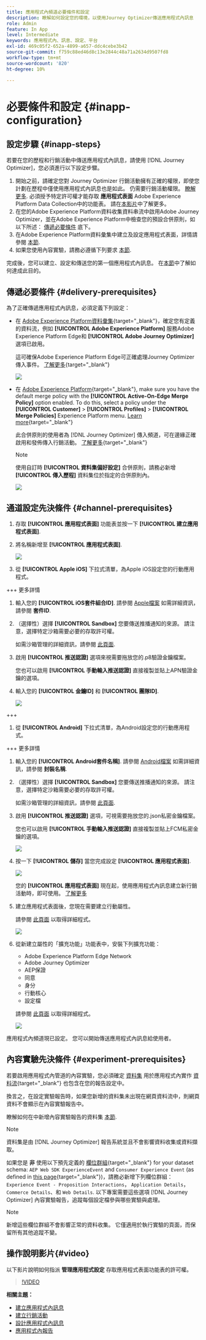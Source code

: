```yaml
---
title: 應用程式內頻道必要條件和設定
description: 瞭解如何設定您的環境，以使用Journey Optimizer傳送應用程式內訊息
role: Admin
feature: In App
level: Intermediate
keywords: 應用程式內、訊息、設定、平台
exl-id: 469c05f2-652a-4899-a657-ddc4cebe3b42
source-git-commit: f759c88ed46d8c13e2844c48a71a2634d9507fd8
workflow-type: tm+mt
source-wordcount: '820'
ht-degree: 10%

---
```


# 必要條件和設定 {#inapp-configuration}

## 設定步驟 {#inapp-steps}

若要在您的歷程和行銷活動中傳送應用程式內訊息，請使用 [!DNL Journey Optimizer]，您必須進行以下設定步驟。

1. 開始之前，請確定您對 Journey Optimizer 行銷活動擁有正確的權限，即使您計劃在歷程中僅使用應用程式內訊息也是如此。 仍需要行銷活動權限。 [瞭解更多](../campaigns/get-started-with-campaigns.md#campaign-prerequisites).
必須授予特定許可權才能存取 **應用程式表面** Adobe Experience Platform Data Collection中的功能表。 請在[本影片](#video)中了解更多。
1. 在您的Adobe Experience Platform資料收集資料串流中啟用Adobe Journey Optimizer，並在Adobe Experience Platform中檢查您的預設合併原則，如以下所述： [傳遞必要條件](#delivery-prerequisites) 底下。
1. 在Adobe Experience Platform資料彙集中建立及設定應用程式表面，詳情請參閱 [本節](#channel-prerequisites).
1. 如果您使用內容實驗，請務必遵循下列要求 [本節](#experiment-prerequisite).

完成後，您可以建立、設定和傳送您的第一個應用程式內訊息。 在[本節](create-in-app.md)中了解如何達成此目的。


## 傳遞必要條件 {#delivery-prerequisites}

為了正確傳遞應用程式內訊息，必須定義下列設定：

* 在 [Adobe Experience Platform資料彙集](https://experienceleague.adobe.com/docs/experience-platform/edge/datastreams/overview.html?lang=zh-Hant){target="_blank"}，確定您有定義的資料流，例如 **[!UICONTROL Adobe Experience Platform]** 服務Adobe Experience Platform Edge和 **[!UICONTROL Adobe Journey Optimizer]** 選項已啟用。

  這可確保Adobe Experience Platform Edge可正確處理Journey Optimizer傳入事件。 [了解更多](https://experienceleague.adobe.com/docs/experience-platform/edge/datastreams/configure.html?lang=zh-Hant){target="_blank"}

  ![](assets/inapp_config_6.png)

* 在 [Adobe Experience Platform](https://experienceleague.adobe.com/docs/experience-platform/profile/home.html?lang=zh-Hant){target="_blank"}, make sure you have the default merge policy with the **[!UICONTROL Active-On-Edge Merge Policy]** option enabled. To do this, select a policy under the **[!UICONTROL Customer]** > **[!UICONTROL Profiles]** > **[!UICONTROL Merge Policies]** Experience Platform menu. [Learn more](https://experienceleague.adobe.com/docs/experience-platform/profile/merge-policies/ui-guide.html#configure){target="_blank"}

  此合併原則的使用者為 [!DNL Journey Optimizer] 傳入頻道，可在邊緣正確啟用和發佈傳入行銷活動。 [了解更多](https://experienceleague.adobe.com/docs/experience-platform/profile/merge-policies/ui-guide.html?lang=zh-Hant){target="_blank"}

  >[!NOTE]
  >
  >使用自訂時 **[!UICONTROL 資料集偏好設定]** 合併原則，請務必新增 **[!UICONTROL 傳入歷程]** 資料集位於指定的合併原則內。

  ![](assets/inapp_config_8.png)

## 通道設定先決條件 {#channel-prerequisites}

1. 存取 **[!UICONTROL 應用程式表面]** 功能表並按一下 **[!UICONTROL 建立應用程式表面]**.

1. 將名稱新增至 **[!UICONTROL 應用程式表面]**.

   ![](assets/inapp_config_2b.png)

1. 從 **[!UICONTROL Apple iOS]** 下拉式清單，為Apple iOS設定您的行動應用程式。

+++ 更多詳情

   1. 輸入您的 **[!UICONTROL iOS套件組合ID]**. 請參閱 [Apple檔案](https://developer.apple.com/documentation/appstoreconnectapi/bundle_ids) 如需詳細資訊，請參閱 **套件ID**.

   1. （選擇性）選擇 **[!UICONTROL Sandbox]** 您要傳送推播通知的來源。 請注意，選擇特定沙箱需要必要的存取許可權。

      如需沙箱管理的詳細資訊，請參閱 [此頁面](../administration/sandboxes.md#assign-sandboxes).

   1. 啟用 **[!UICONTROL 推送認證]** 選項來視需要拖放您的.p8驗證金鑰檔案。

      您也可以啟用 **[!UICONTROL 手動輸入推送認證]** 直接複製並貼上APN驗證金鑰的選項。

   1. 輸入您的 **[!UICONTROL 金鑰ID]** 和 **[!UICONTROL 團隊ID]**.

      ![](assets/inapp_config_2.png)

+++

1. 從 **[!UICONTROL Android]** 下拉式清單，為Android設定您的行動應用程式。

+++ 更多詳情

   1. 輸入您的 **[!UICONTROL Android套件名稱]**. 請參閱 [Android檔案](https://support.google.com/admob/answer/9972781?hl=en#:~:text=The%20package%20name%20of%20an,supported%20third%2Dparty%20Android%20stores) 如需詳細資訊，請參閱 **封裝名稱**.

   1. （選擇性）選擇 **[!UICONTROL Sandbox]** 您要傳送推播通知的來源。 請注意，選擇特定沙箱需要必要的存取許可權。

      如需沙箱管理的詳細資訊，請參閱 [此頁面](../administration/sandboxes.md#assign-sandboxes).

   1. 啟用 **[!UICONTROL 推送認證]** 選項，可視需要拖放您的.json私密金鑰檔案。

      您也可以啟用 **[!UICONTROL 手動輸入推送認證]** 直接複製並貼上FCM私密金鑰的選項。

      ![](assets/inapp_config_7.png)

1. 按一下 **[!UICONTROL 儲存]** 當您完成設定 **[!UICONTROL 應用程式表面]**.

   ![](assets/inapp_config_3.png)

   您的 **[!UICONTROL 應用程式表面]** 現在起，使用應用程式內訊息建立新行銷活動時，即可使用。 [了解更多](create-in-app.md)

1. 建立應用程式表面後，您現在需要建立行動屬性。

   請參閱 [此頁面](https://experienceleague.adobe.com/docs/experience-platform/tags/admin/companies-and-properties.html#for-mobile) 以取得詳細程式。

   ![](assets/inapp_config_4.png)

1. 從新建立屬性的「擴充功能」功能表中，安裝下列擴充功能：

   * Adobe Experience Platform Edge Network
   * Adobe Journey Optimizer
   * AEP保證
   * 同意
   * 身分
   * 行動核心
   * 設定檔

   請參閱 [此頁面](https://experienceleague.adobe.com/docs/experience-platform/tags/ui/extensions/overview.html#add-a-new-extension) 以取得詳細程式。

   ![](assets/inapp_config_5.png)

應用程式內頻道現已設定。 您可以開始傳送應用程式內訊息給使用者。

## 內容實驗先決條件 {#experiment-prerequisites}

若要啟用應用程式內管道的內容實驗，您必須確定 [資料集](../data/get-started-datasets.md) 用於應用程式內實作 [資料流](https://experienceleague.adobe.com/docs/experience-platform/datastreams/overview.html){target="_blank"} 也包含在您的報告設定中。

換言之，在設定實驗報告時，如果您新增的資料集未出現在網頁資料流中，則網頁資料不會顯示在內容實驗報告中。

瞭解如何在中新增內容實驗報告的資料集 [本節](../campaigns/reporting-configuration.md#add-datasets).

>[!NOTE]
>
>資料集是由 [!DNL Journey Optimizer] 報告系統並且不會影響資料收集或資料擷取。

如果您是 **非** 使用以下預先定義的 [欄位群組](https://experienceleague.adobe.com/docs/experience-platform/xdm/tutorials/create-schema-ui.html?lang=zh-Hant#field-group){target="_blank"} for your dataset schema: `AEP Web SDK ExperienceEvent` and `Consumer Experience Event` (as defined in [this page](https://experienceleague.adobe.com/docs/platform-learn/implement-web-sdk/initial-configuration/configure-schemas.html#add-field-groups){target="_blank"})，請務必新增下列欄位群組： `Experience Event - Proposition Interactions`， `Application Details`， `Commerce Details`、和 `Web Details`. 以下專案需要這些選項 [!DNL Journey Optimizer] 內容實驗報告，追蹤每個設定檔參與哪些實驗與處理。

>[!NOTE]
>
>新增這些欄位群組不會影響正常的資料收集。 它僅適用於執行實驗的頁面，而保留所有其他追蹤不變。

## 操作說明影片{#video}

以下影片說明如何指派 **管理應用程式設定** 存取應用程式表面功能表的許可權。

>[!VIDEO](https://video.tv.adobe.com/v/3421607)


**相關主題：**

* [建立應用程式內訊息](create-in-app.md)
* [建立行銷活動](../campaigns/create-campaign.md)
* [設計應用程式內訊息](design-in-app.md)
* [應用程式內報告](../reports/campaign-global-report.md#inapp-report)

